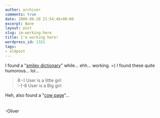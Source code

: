 ```yaml
---
author: archiver
comments: true
date: 2000-06-20 21:54:46+00:00
excerpt: None
layout: post
slug: im-working-here
title: I'm working here!
wordpress_id: 1321
tags:
- oldpost
---
```


I found a "<a href="http://www.timefold.com/stdmsgs/humor/smileys.txt" target='new'>smiley dictionary</a>" while... ehh... working. =)  I found these quite humorous... lol...<blockquote>8:-)  User is a little girl<br />:-)-8 User is a Big girl</blockquote>Heh, also found a "<a href="http://www.timefold.com/stdmsgs/humor/cows.txt" target='new'>cow page</a>"...<br /><br /><br />-Oliver
